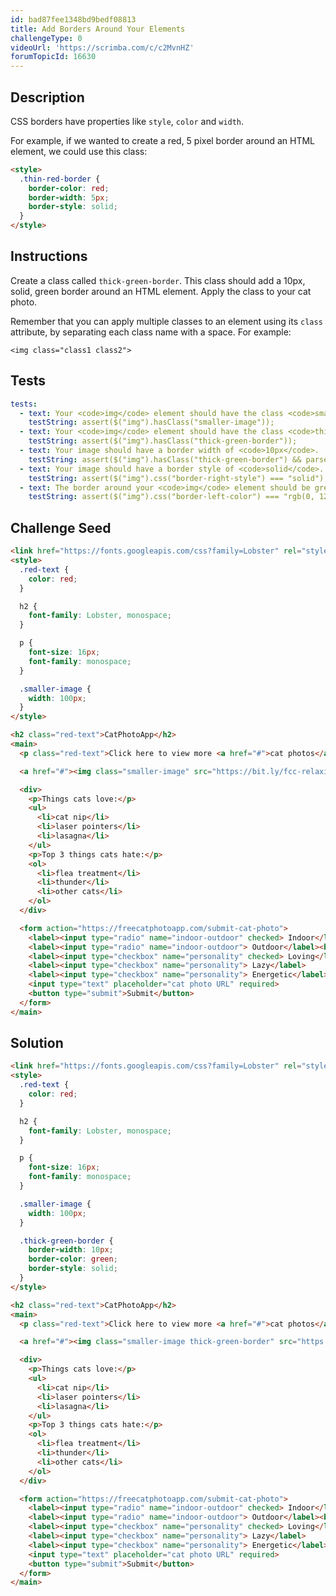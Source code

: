 ```yaml
---
id: bad87fee1348bd9bedf08813
title: Add Borders Around Your Elements
challengeType: 0
videoUrl: 'https://scrimba.com/c/c2MvnHZ'
forumTopicId: 16630
---
```


## Description

<section id='description'>

CSS borders have properties like `style`, `color` and `width`.

For example, if we wanted to create a red, 5 pixel border around an HTML element, we could use this class:

```html
<style>
  .thin-red-border {
    border-color: red;
    border-width: 5px;
    border-style: solid;
  }
</style>
```

</section>

## Instructions

<section id='instructions'>

Create a class called `thick-green-border`. This class should add a 10px, solid, green border around an HTML element. Apply the class to your cat photo.

Remember that you can apply multiple classes to an element using its `class` attribute, by separating each class name with a space. For example:

`<img class="class1 class2">`

</section>

## Tests

<section id='tests'>

```yml
tests:
  - text: Your <code>img</code> element should have the class <code>smaller-image</code>.
    testString: assert($("img").hasClass("smaller-image"));
  - text: Your <code>img</code> element should have the class <code>thick-green-border</code>.
    testString: assert($("img").hasClass("thick-green-border"));
  - text: Your image should have a border width of <code>10px</code>.
    testString: assert($("img").hasClass("thick-green-border") && parseInt($("img").css("border-top-width"), 10) >= 8 && parseInt($("img").css("border-top-width"), 10) <= 12);
  - text: Your image should have a border style of <code>solid</code>.
    testString: assert($("img").css("border-right-style") === "solid");
  - text: The border around your <code>img</code> element should be green.
    testString: assert($("img").css("border-left-color") === "rgb(0, 128, 0)");

```

</section>

## Challenge Seed

<section id='challengeSeed'>

<div id='html-seed'>

```html
<link href="https://fonts.googleapis.com/css?family=Lobster" rel="stylesheet" type="text/css">
<style>
  .red-text {
    color: red;
  }

  h2 {
    font-family: Lobster, monospace;
  }

  p {
    font-size: 16px;
    font-family: monospace;
  }

  .smaller-image {
    width: 100px;
  }
</style>

<h2 class="red-text">CatPhotoApp</h2>
<main>
  <p class="red-text">Click here to view more <a href="#">cat photos</a>.</p>

  <a href="#"><img class="smaller-image" src="https://bit.ly/fcc-relaxing-cat" alt="A cute orange cat lying on its back."></a>

  <div>
    <p>Things cats love:</p>
    <ul>
      <li>cat nip</li>
      <li>laser pointers</li>
      <li>lasagna</li>
    </ul>
    <p>Top 3 things cats hate:</p>
    <ol>
      <li>flea treatment</li>
      <li>thunder</li>
      <li>other cats</li>
    </ol>
  </div>

  <form action="https://freecatphotoapp.com/submit-cat-photo">
    <label><input type="radio" name="indoor-outdoor" checked> Indoor</label>
    <label><input type="radio" name="indoor-outdoor"> Outdoor</label><br>
    <label><input type="checkbox" name="personality" checked> Loving</label>
    <label><input type="checkbox" name="personality"> Lazy</label>
    <label><input type="checkbox" name="personality"> Energetic</label><br>
    <input type="text" placeholder="cat photo URL" required>
    <button type="submit">Submit</button>
  </form>
</main>
```

</div>

</section>

## Solution

<section id='solution'>

```html
<link href="https://fonts.googleapis.com/css?family=Lobster" rel="stylesheet" type="text/css">
<style>
  .red-text {
    color: red;
  }

  h2 {
    font-family: Lobster, monospace;
  }

  p {
    font-size: 16px;
    font-family: monospace;
  }

  .smaller-image {
    width: 100px;
  }

  .thick-green-border {
    border-width: 10px;
    border-color: green;
    border-style: solid;
  }
</style>

<h2 class="red-text">CatPhotoApp</h2>
<main>
  <p class="red-text">Click here to view more <a href="#">cat photos</a>.</p>

  <a href="#"><img class="smaller-image thick-green-border" src="https://bit.ly/fcc-relaxing-cat" alt="A cute orange cat lying on its back."></a>

  <div>
    <p>Things cats love:</p>
    <ul>
      <li>cat nip</li>
      <li>laser pointers</li>
      <li>lasagna</li>
    </ul>
    <p>Top 3 things cats hate:</p>
    <ol>
      <li>flea treatment</li>
      <li>thunder</li>
      <li>other cats</li>
    </ol>
  </div>

  <form action="https://freecatphotoapp.com/submit-cat-photo">
    <label><input type="radio" name="indoor-outdoor" checked> Indoor</label>
    <label><input type="radio" name="indoor-outdoor"> Outdoor</label><br>
    <label><input type="checkbox" name="personality" checked> Loving</label>
    <label><input type="checkbox" name="personality"> Lazy</label>
    <label><input type="checkbox" name="personality"> Energetic</label><br>
    <input type="text" placeholder="cat photo URL" required>
    <button type="submit">Submit</button>
  </form>
</main>
```

</section>
